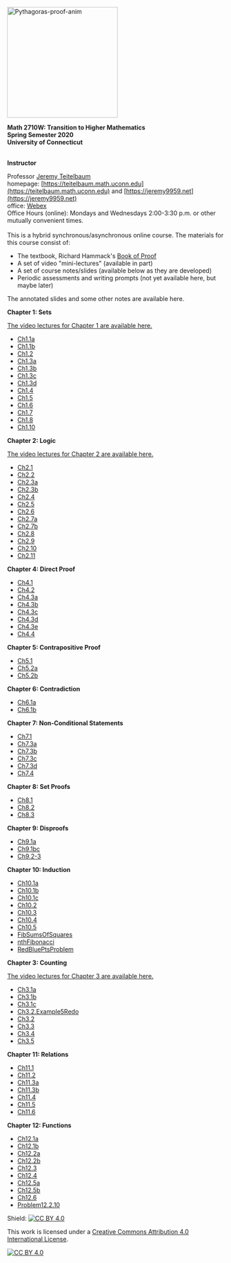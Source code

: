 <a title="William B. Faulk [CC BY-SA 4.0 (https://creativecommons.org/licenses/by-sa/4.0)], via Wikimedia Commons" href="https://commons.wikimedia.org/wiki/File:Pythagoras-proof-anim.svg"><img width="256" alt="Pythagoras-proof-anim" src="https://upload.wikimedia.org/wikipedia/commons/thumb/9/9e/Pythagoras-proof-anim.svg/256px-Pythagoras-proof-anim.svg.png"></a> 


**Math 2710W: Transition to Higher Mathematics** <br>
**Spring Semester 2020** <br>
**University of Connecticut** <br>
<br>



**Instructor** <br>

Professor [Jeremy Teitelbaum](jeremy.teitelbaum@uconn.edu) <br>
homepage: [https://teitelbaum.math.uconn.edu](https://teitelbaum.math.uconn.edu) and [https://jeremy9959.net](https://jeremy9959.net)<br>
office: [Webex](https://uconn-cmr.webex.com/meet/jet08013)<br>
Office Hours (online): Mondays and Wednesdays 2:00-3:30 p.m. or other mutually convenient
times.<br>
<br>
This is a hybrid synchronous/asynchronous online course.   The materials for this course consist of:

- The textbook, Richard Hammack's [Book of Proof](https://www.people.vcu.edu/~rhammack/BookOfProof/)
- A set of video "mini-lectures" (available in part)
- A set of course notes/slides (available below as they are developed)
- Periodic assessments and writing prompts (not yet available here, but maybe later)

The annotated slides and some other notes are available here.

**Chapter 1: Sets**

[The video lectures for Chapter 1 are available here.](https://www.youtube.com/playlist?list=PLHmPFY5Rz0RCUbHjvzDoHM0Q1SQOjHTnL)

- [Ch1.1a](./notes/Chapter1/Ch1.1a.given.pdf)
- [Ch1.1b](./notes/Chapter1/Ch1.1b.given.pdf)
- [Ch1.2](./notes/Chapter1/Ch1.2.given.pdf)
- [Ch1.3a](./notes/Chapter1/Ch1.3a.given.pdf)
- [Ch1.3b](./notes/Chapter1/Ch1.3b.given.pdf)
- [Ch1.3c](./notes/Chapter1/Ch1.3c.given.pdf)
- [Ch1.3d](./notes/Chapter1/Ch1.3d.given.pdf)
- [Ch1.4](./notes/Chapter1/Ch1.4.given.pdf)
- [Ch1.5](./notes/Chapter1/Ch1.5.given.pdf)
- [Ch1.6](./notes/Chapter1/Ch1.6.given.pdf)
- [Ch1.7](./notes/Chapter1/Ch1.7.given.pdf)
- [Ch1.8](./notes/Chapter1/Ch1.8.given.pdf)
- [Ch1.10](./notes/Chapter1/Ch1.10.given.pdf)

**Chapter 2: Logic**

[The video lectures for Chapter 2 are available here.](https://www.youtube.com/playlist?list=PLHmPFY5Rz0RAhHc0z0v1MWpeXwQhGDQ9y)

- [Ch2.1](./notes/Chapter2/Ch2.1.given.pdf)
- [Ch2.2](./notes/Chapter2/Ch2.2.given.pdf)
- [Ch2.3a](./notes/Chapter2/Ch2.3a.given.pdf)
- [Ch2.3b](./notes/Chapter2/Ch2.3b.given.pdf)
- [Ch2.4](./notes/Chapter2/Ch2.4.given.pdf)
- [Ch2.5](./notes/Chapter2/Ch2.5.given.pdf)
- [Ch2.6](./notes/Chapter2/Ch2.6.given.pdf)
- [Ch2.7a](./notes/Chapter2/Ch2.7a.given.pdf)
- [Ch2.7b](./notes/Chapter2/Ch2.7b.given.pdf)
- [Ch2.8](./notes/Chapter2/Ch2.8.given.pdf)
- [Ch2.9](./notes/Chapter2/Ch2.9.given.pdf)
- [Ch2.10](./notes/Chapter2/Ch2.10.given.pdf)
- [Ch2.11](./notes/Chapter2/Ch2.11.given.pdf)


**Chapter 4: Direct Proof**

- [Ch4.1](./notes/Chapter4/Ch4.1.given.pdf)
- [Ch4.2](./notes/Chapter4/Ch4.2.given.pdf)
- [Ch4.3a](./notes/Chapter4/Ch4.3a.given.pdf)
- [Ch4.3b](./notes/Chapter4/Ch4.3b.given.pdf)
- [Ch4.3c](./notes/Chapter4/Ch4.3c.given.pdf)
- [Ch4.3d](./notes/Chapter4/Ch4.3d.given.pdf)
- [Ch4.3e](./notes/Chapter4/Ch4.3e.given.pdf)
- [Ch4.4](./notes/Chapter4/Ch4.4.given.pdf)

**Chapter 5: Contrapositive Proof**

- [Ch5.1](./notes/Chapter5/Ch5.1.given.pdf)
- [Ch5.2a](./notes/Chapter5/Ch5.2a.given.pdf)
- [Ch5.2b](./notes/Chapter5/Ch5.2b.given.pdf)

**Chapter 6: Contradiction**

- [Ch6.1a](./notes/Chapter6/Ch6.1a.given.pdf)
- [Ch6.1b](./notes/Chapter6/Ch6.1b.given.pdf)

**Chapter 7: Non-Conditional Statements**

- [Ch7.1](./notes/Chapter7/Ch7.1.given.pdf)
- [Ch7.3a](./notes/Chapter7/Ch7.3a.given.pdf)
- [Ch7.3b](./notes/Chapter7/Ch7.3b.given.pdf)
- [Ch7.3c](./notes/Chapter7/Ch7.3c.given.pdf)
- [Ch7.3d](./notes/Chapter7/Ch7.3d.given.pdf)
- [Ch7.4](./notes/Chapter7/Ch7.4.given.pdf)

**Chapter 8: Set Proofs**

- [Ch8.1](./notes/Chapter8/Ch8.1.given.pdf)
- [Ch8.2](./notes/Chapter8/Ch8.2.given.pdf)
- [Ch8.3](./notes/Chapter8/Ch8.3.given.pdf)

**Chapter 9: Disproofs**

- [Ch9.1a](./notes/Chapter9/Ch9.1a.given.pdf)
- [Ch9.1bc](./notes/Chapter9/Ch9.1bc.given.pdf)
- [Ch9.2-3](./notes/Chapter9/Ch9.2-3.given.pdf)

**Chapter 10: Induction**

- [Ch10.1a](./notes/Chapter10/Ch10.1a.given.pdf)
- [Ch10.1b](./notes/Chapter10/Ch10.1b.given.pdf)
- [Ch10.1c](./notes/Chapter10/Ch10.1c.given.pdf)
- [Ch10.2](./notes/Chapter10/Ch10.2.given.pdf)
- [Ch10.3](./notes/Chapter10/Ch10.3.given.pdf)
- [Ch10.4](./notes/Chapter10/Ch10.4.given.pdf)
- [Ch10.5](./notes/Chapter10/Ch10.5.given.pdf)
- [FibSumsOfSquares](./notes/Chapter10/FibSumsOfSquares.given.pdf)
- [nthFibonacci](./notes/Chapter10/nthFibonacci.given.pdf)
- [RedBluePtsProblem](./notes/Chapter10/RedBluePtsProblem.given.pdf)

**Chapter 3: Counting**

[The video lectures for Chapter 3 are available here.](https://www.youtube.com/playlist?list=PLHmPFY5Rz0RD_cfkhDhjpPR4GIypLcR8k)

- [Ch3.1a](./notes/Chapter3/Ch3.1a.given.pdf)
- [Ch3.1b](./notes/Chapter3/Ch3.1b.given.pdf)
- [Ch3.1c](./notes/Chapter3/Ch3.1c.given.pdf)
- [Ch3.2.Example5Redo](./notes/Chapter3/Ch3.2.Example5Redo.given.pdf)
- [Ch3.2](./notes/Chapter3/Ch3.2.given.pdf)
- [Ch3.3](./notes/Chapter3/Ch3.3.given.pdf)
- [Ch3.4](./notes/Chapter3/Ch3.4.given.pdf)
- [Ch3.5](./notes/Chapter3/Ch3.5.given.pdf)

**Chapter 11: Relations**

- [Ch11.1](./notes/Chapter11/Ch11.1.given.pdf)
- [Ch11.2](./notes/Chapter11/Ch11.2.given.pdf)
- [Ch11.3a](./notes/Chapter11/Ch11.3a.given.pdf)
- [Ch11.3b](./notes/Chapter11/Ch11.3b.given.pdf)
- [Ch11.4](./notes/Chapter11/Ch11.4.given.pdf)
- [Ch11.5](./notes/Chapter11/Ch11.5.given.pdf)
- [Ch11.6](./notes/Chapter11/Ch11.6.given.pdf)

**Chapter 12: Functions**

- [Ch12.1a](./notes/Chapter12/Ch12.1a.given.pdf)
- [Ch12.1b](./notes/Chapter12/Ch12.1b.given.pdf)
- [Ch12.2a](./notes/Chapter12/Ch12.2a.given.pdf)
- [Ch12.2b](./notes/Chapter12/Ch12.2b.given.pdf)
- [Ch12.3](./notes/Chapter12/Ch12.3.given.pdf)
- [Ch12.4](./notes/Chapter12/Ch12.4.given.pdf)
- [Ch12.5a](./notes/Chapter12/Ch12.5a.given.pdf)
- [Ch12.5b](./notes/Chapter12/Ch12.5b.given.pdf)
- [Ch12.6](./notes/Chapter12/Ch12.6.given.pdf)
- [Problem12.2.10](./notes/Chapter12/Problem12.2.10.given.pdf)


Shield: [![CC BY 4.0][cc-by-shield]][cc-by]

This work is licensed under a
[Creative Commons Attribution 4.0 International License][cc-by].

[![CC BY 4.0][cc-by-image]][cc-by]

[cc-by]: http://creativecommons.org/licenses/by/4.0/
[cc-by-image]: https://i.creativecommons.org/l/by/4.0/88x31.png
[cc-by-shield]: https://img.shields.io/badge/License-CC%20BY%204.0-lightgrey.svg
